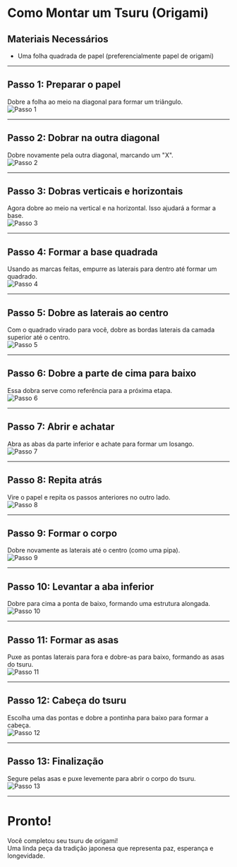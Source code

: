 # Como Montar um Tsuru (Origami)

## Materiais Necessários
- Uma folha quadrada de papel (preferencialmente papel de origami)

---

## Passo 1: Preparar o papel  
Dobre a folha ao meio na diagonal para formar um triângulo.  
![Passo 1](imagem%20(1).jfif)

---

## Passo 2: Dobrar na outra diagonal  
Dobre novamente pela outra diagonal, marcando um "X".  
![Passo 2](imagem%20(2).jfif)

---

## Passo 3: Dobras verticais e horizontais  
Agora dobre ao meio na vertical e na horizontal. Isso ajudará a formar a base.  
![Passo 3](imagem%20(3).jfif)

---

## Passo 4: Formar a base quadrada  
Usando as marcas feitas, empurre as laterais para dentro até formar um quadrado.  
![Passo 4](imagem%20(5).jfif)

---

## Passo 5: Dobre as laterais ao centro  
Com o quadrado virado para você, dobre as bordas laterais da camada superior até o centro.  
![Passo 5](imagem%20(7).jfif)

---

## Passo 6: Dobre a parte de cima para baixo  
Essa dobra serve como referência para a próxima etapa.  
![Passo 6](imagem%20(8).jfif)

---

## Passo 7: Abrir e achatar  
Abra as abas da parte inferior e achate para formar um losango.  
![Passo 7](imagem%20(9).jfif)

---

## Passo 8: Repita atrás  
Vire o papel e repita os passos anteriores no outro lado.  
![Passo 8](imagem%20(10).jfif)

---

## Passo 9: Formar o corpo  
Dobre novamente as laterais até o centro (como uma pipa).  
![Passo 9](imagem%20(11).jfif)

---

## Passo 10: Levantar a aba inferior  
Dobre para cima a ponta de baixo, formando uma estrutura alongada.  
![Passo 10](imagem%20(13).jfif)

---

## Passo 11: Formar as asas  
Puxe as pontas laterais para fora e dobre-as para baixo, formando as asas do tsuru.  
![Passo 11](imagem%20(21).jfif)

---

## Passo 12: Cabeça do tsuru  
Escolha uma das pontas e dobre a pontinha para baixo para formar a cabeça.  
![Passo 12](imagem%20(22).jfif)

---

## Passo 13: Finalização  
Segure pelas asas e puxe levemente para abrir o corpo do tsuru.  
![Passo 13](imagem%20(24).jfif)

---

# Pronto!
Você completou seu tsuru de origami!  
Uma linda peça da tradição japonesa que representa paz, esperança e longevidade.
